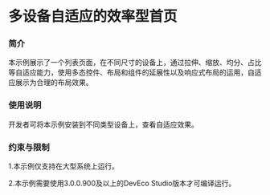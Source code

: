 # 多设备自适应的效率型首页

### 简介

本示例展示了一个列表页面，在不同尺寸的设备上，通过拉伸、缩放、均分、占比等自适应能力，使用多态控件、布局和组件的延展性以及响应式布局的运用，自适应展示为合理的布局效果。

### 使用说明

开发者可将本示例安装到不同类型设备上，查看自适应效果。

### 约束与限制

1.本示例仅支持在大型系统上运行。

2.本示例需要使用3.0.0.900及以上的DevEco Studio版本才可编译运行。
